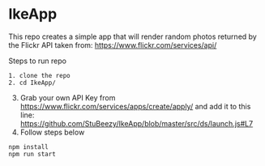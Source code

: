 # IkeApp


This repo creates a simple app that will render random photos returned by the Flickr API
taken from: https://www.flickr.com/services/api/


Steps to run repo
```
1. clone the repo
2. cd IkeApp/ 
```
3. Grab your own API Key from https://www.flickr.com/services/apps/create/apply/ and add it to this line: https://github.com/StuBeezy/IkeApp/blob/master/src/ds/launch.js#L7
4. Follow steps below

```
npm install
npm run start
```
